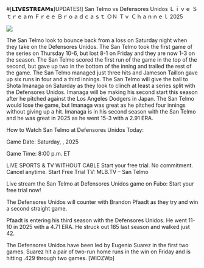 #[𝗟𝗜𝗩𝗘𝗦𝗧𝗥𝗘𝗔𝗠𝘀]UPDATES!] San Telmo vs Defensores Unidos Ｌｉｖｅ Ｓｔｒｅａｍ Ｆｒｅｅ Ｂｒｏａｄｃａｓｔ ＯＮ Ｔｖ Ｃｈａｎｎｅｌ  2025  
  
  
[![](https://i.imgur.com/qSNzIqt.png)](https://movie.rssnews.media/RiXNBFbs.php)  
  
The San Telmo look to bounce back from a loss on Saturday night when they take on the Defensores Unidos. The San Telmo took the first game of the series on Thursday 10-6, but lost 8-1 on Friday and they are now 1-3 on the season. The San Telmo scored the first run of the game in the top of the second, but gave up two in the bottom of the inning and trailed the rest of the game. The San Telmo managed just three hits and Jameson Taillon gave up six runs in four and a third innings. The San Telmo will give the ball to Shota Imanaga on Saturday as they look to clinch at least a series split with the Defensores Unidos. Imanaga will be making his second start this season after he pitched against the Los Angeles Dodgers in Japan. The San Telmo would lose the game, but Imanaga was great as he pitched four innings without giving up a hit. Imanaga is in his second season with the San Telmo and he was great in 2025 as he went 15-3 with a 2.91 ERA.

How to Watch San Telmo at Defensores Unidos Today:

Game Date: Saturday, , 2025

Game Time: 8:00 p.m. ET

LIVE SPORTS & TV WITHOUT CABLE
Start your free trial. No commitment. Cancel anytime.
Start Free Trial
TV: MLB.TV – San Telmo

Live stream the San Telmo at Defensores Unidos game on Fubo: Start your free trial now!

The Defensores Unidos will counter with Brandon Pfaadt as they try and win a second straight game.

Pfaadt is entering his third season with the Defensores Unidos. He went 11-10 in 2025 with a 4.71 ERA. He struck out 185 last season and walked just 42.

The Defensores Unidos have been led by Eugenio Suarez in the first two games. Suarez hit a pair of two-run home runs in the win on Friday and is hitting .429 through two games. [WiOZWp]